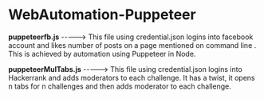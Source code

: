 # WebAutomation-Puppeteer

**puppeteerfb.js** -----> This file using credential.json logins into facebook account and likes number of posts on a page mentioned on command line . This is achieved by automation using Puppeteer in Node.

**puppeteerMulTabs.js** -----> This file using credential.json logins into Hackerrank and adds moderators to each challenge.
It has a twist, it opens n tabs for n challenges and then adds moderator to each challenge.
